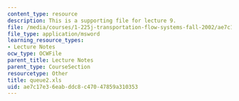 ```yaml
---
content_type: resource
description: This is a supporting file for lecture 9.
file: /media/courses/1-225j-transportation-flow-systems-fall-2002/ae7c17e36eabddc8c47047859a310353_queue2.xls
file_type: application/msword
learning_resource_types:
- Lecture Notes
ocw_type: OCWFile
parent_title: Lecture Notes
parent_type: CourseSection
resourcetype: Other
title: queue2.xls
uid: ae7c17e3-6eab-ddc8-c470-47859a310353
---
```

